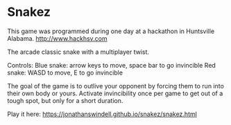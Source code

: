 # Snakez
This game was programmed during one day at a hackathon in Huntsville Alabama.
http://www.hackhsv.com

The arcade classic snake with a multiplayer twist.

Controls: Blue snake: arrow keys to move, space bar to go invincible 
          Red snake: WASD to move, E to go invincible

The goal of the game is to outlive your opponent by forcing them to run into their own body or yours. Activate invincibility once per game to get out of a tough spot, but only for a short duration.

Play it here: https://jonathanswindell.github.io/snakez/snakez.html

